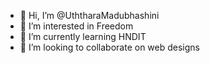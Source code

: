 - 👋 Hi, I’m @UththaraMadubhashini
- 👀 I’m interested in Freedom
- 🌱 I’m currently learning HNDIT
- 💞️ I’m looking to collaborate on web designs


<!---
UththaraMadubhashini/UththaraMadubhashini is a ✨ special ✨ repository because its `README.md` (this file) appears on your GitHub profile.
You can click the Preview link to take a look at your changes.
--->
